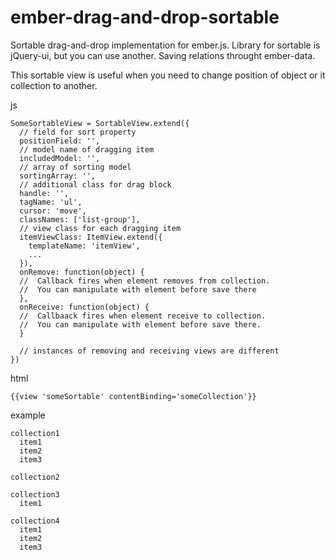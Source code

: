 ember-drag-and-drop-sortable
============================

Sortable drag-and-drop implementation for ember.js. Library for sortable is jQuery-ui, but you can use another. Saving relations throught ember-data.

This sortable view is useful when you need to change position of object or it collection to another.

js

```
SomeSortableView = SortableView.extend({
  // field for sort property
  positionField: '',
  // model name of dragging item
  includedModel: '',
  // array of sorting model
  sortingArray: '',
  // additional class for drag block
  handle: '',
  tagName: 'ul',
  cursor: 'move',
  classNames: ['list-group'],
  // view class for each dragging item
  itemViewClass: ItemView.extend({
    templateName: 'itemView',
    ...
  }),
  onRemove: function(object) {
  //  Callback fires when element removes from collection.
  //  You can manipulate with element before save there
  },
  onReceive: function(object) {
  //  Callbaack fires when element receive to collection.
  //  You can manipulate with element before save there.
  }

  // instances of removing and receiving views are different
})
```

html

```
{{view 'someSortable' contentBinding='someCollection'}}
```

example
```
collection1
  item1
  item2
  item3

collection2

collection3
  item1
  
collection4
  item1
  item2
  item3
```
